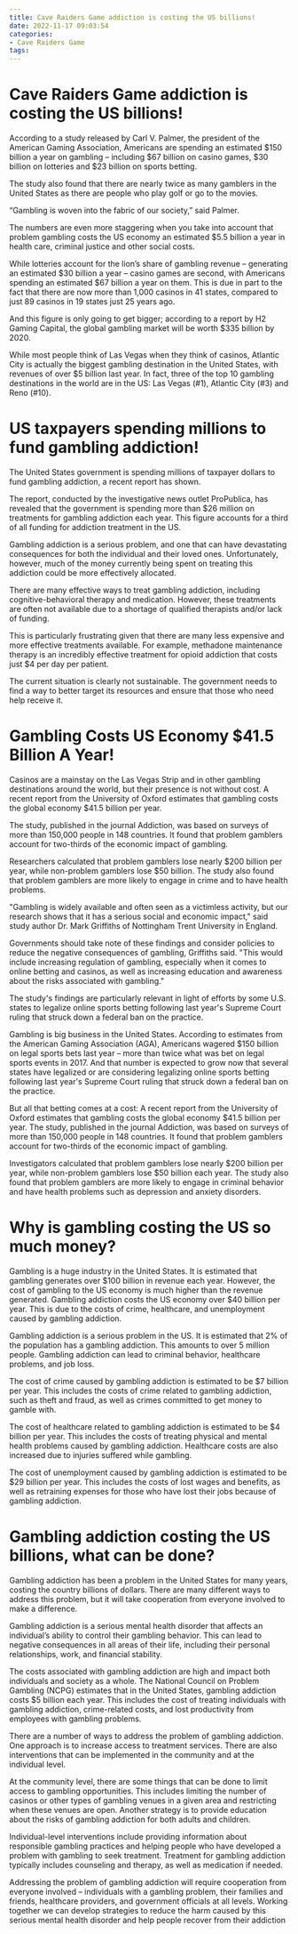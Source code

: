 ```yaml
---
title: Cave Raiders Game addiction is costing the US billions!
date: 2022-11-17 09:03:54
categories:
- Cave Raiders Game
tags:
---
```



#  Cave Raiders Game addiction is costing the US billions!

According to a study released by Carl V. Palmer, the president of the American Gaming Association, Americans are spending an estimated $150 billion a year on gambling – including $67 billion on casino games, $30 billion on lotteries and $23 billion on sports betting.

The study also found that there are nearly twice as many gamblers in the United States as there are people who play golf or go to the movies.

“Gambling is woven into the fabric of our society,” said Palmer.

The numbers are even more staggering when you take into account that problem gambling costs the US economy an estimated $5.5 billion a year in health care, criminal justice and other social costs.

While lotteries account for the lion’s share of gambling revenue – generating an estimated $30 billion a year – casino games are second, with Americans spending an estimated $67 billion a year on them. This is due in part to the fact that there are now more than 1,000 casinos in 41 states, compared to just 89 casinos in 19 states just 25 years ago.

And this figure is only going to get bigger; according to a report by H2 Gaming Capital, the global gambling market will be worth $335 billion by 2020.

While most people think of Las Vegas when they think of casinos, Atlantic City is actually the biggest gambling destination in the United States, with revenues of over $5 billion last year. In fact, three of the top 10 gambling destinations in the world are in the US: Las Vegas (#1), Atlantic City (#3) and Reno (#10).

#  US taxpayers spending millions to fund gambling addiction!

The United States government is spending millions of taxpayer dollars to fund gambling addiction, a recent report has shown.

The report, conducted by the investigative news outlet ProPublica, has revealed that the government is spending more than $26 million on treatments for gambling addiction each year. This figure accounts for a third of all funding for addiction treatment in the US.

Gambling addiction is a serious problem, and one that can have devastating consequences for both the individual and their loved ones. Unfortunately, however, much of the money currently being spent on treating this addiction could be more effectively allocated.

There are many effective ways to treat gambling addiction, including cognitive-behavioral therapy and medication. However, these treatments are often not available due to a shortage of qualified therapists and/or lack of funding.

This is particularly frustrating given that there are many less expensive and more effective treatments available. For example, methadone maintenance therapy is an incredibly effective treatment for opioid addiction that costs just $4 per day per patient.

The current situation is clearly not sustainable. The government needs to find a way to better target its resources and ensure that those who need help receive it.

#  Gambling Costs US Economy $41.5 Billion A Year!

Casinos are a mainstay on the Las Vegas Strip and in other gambling destinations around the world, but their presence is not without cost. A recent report from the University of Oxford estimates that gambling costs the global economy $41.5 billion per year.

The study, published in the journal Addiction, was based on surveys of more than 150,000 people in 148 countries. It found that problem gamblers account for two-thirds of the economic impact of gambling.

Researchers calculated that problem gamblers lose nearly $200 billion per year, while non-problem gamblers lose $50 billion. The study also found that problem gamblers are more likely to engage in crime and to have health problems.

"Gambling is widely available and often seen as a victimless activity, but our research shows that it has a serious social and economic impact," said study author Dr. Mark Griffiths of Nottingham Trent University in England.

Governments should take note of these findings and consider policies to reduce the negative consequences of gambling, Griffiths said. "This would include increasing regulation of gambling, especially when it comes to online betting and casinos, as well as increasing education and awareness about the risks associated with gambling."

The study's findings are particularly relevant in light of efforts by some U.S. states to legalize online sports betting following last year's Supreme Court ruling that struck down a federal ban on the practice.



Gambling is big business in the United States. According to estimates from the American Gaming Association (AGA), Americans wagered $150 billion on legal sports bets last year – more than twice what was bet on legal sports events in 2017. And that number is expected to grow now that several states have legalized or are considering legalizing online sports betting following last year's Supreme Court ruling that struck down a federal ban on the practice.

But all that betting comes at a cost: A recent report from the University of Oxford estimates that gambling costs the global economy $41.5 billion per year. The study, published in the journal Addiction, was based on surveys of more than 150,000 people in 148 countries. It found that problem gamblers account for two-thirds of the economic impact of gambling.

Investigators calculated that problem gamblers lose nearly $200 billion per year, while non-problem gamblers lose $50 billion each year. The study also found that problem gamblers are more likely to engage in criminal behavior and have health problems such as depression and anxiety disorders.

#  Why is gambling costing the US so much money?

Gambling is a huge industry in the United States. It is estimated that gambling generates over $100 billion in revenue each year. However, the cost of gambling to the US economy is much higher than the revenue generated. Gambling addiction costs the US economy over $40 billion per year. This is due to the costs of crime, healthcare, and unemployment caused by gambling addiction.

Gambling addiction is a serious problem in the US. It is estimated that 2% of the population has a gambling addiction. This amounts to over 5 million people. Gambling addiction can lead to criminal behavior, healthcare problems, and job loss.

The cost of crime caused by gambling addiction is estimated to be $7 billion per year. This includes the costs of crime related to gambling addiction, such as theft and fraud, as well as crimes committed to get money to gamble with.

The cost of healthcare related to gambling addiction is estimated to be $4 billion per year. This includes the costs of treating physical and mental health problems caused by gambling addiction. Healthcare costs are also increased due to injuries suffered while gambling.

The cost of unemployment caused by gambling addiction is estimated to be $29 billion per year. This includes the costs of lost wages and benefits, as well as retraining expenses for those who have lost their jobs because of gambling addiction.

#  Gambling addiction costing the US billions, what can be done?

Gambling addiction has been a problem in the United States for many years, costing the country billions of dollars. There are many different ways to address this problem, but it will take cooperation from everyone involved to make a difference.

Gambling addiction is a serious mental health disorder that affects an individual’s ability to control their gambling behavior. This can lead to negative consequences in all areas of their life, including their personal relationships, work, and financial stability.

The costs associated with gambling addiction are high and impact both individuals and society as a whole. The National Council on Problem Gambling (NCPG) estimates that in the United States, gambling addiction costs $5 billion each year. This includes the cost of treating individuals with gambling addiction, crime-related costs, and lost productivity from employees with gambling problems.

There are a number of ways to address the problem of gambling addiction. One approach is to increase access to treatment services. There are also interventions that can be implemented in the community and at the individual level.

At the community level, there are some things that can be done to limit access to gambling opportunities. This includes limiting the number of casinos or other types of gambling venues in a given area and restricting when these venues are open. Another strategy is to provide education about the risks of gambling addiction for both adults and children.

Individual-level interventions include providing information about responsible gambling practices and helping people who have developed a problem with gambling to seek treatment. Treatment for gambling addiction typically includes counseling and therapy, as well as medication if needed.

Addressing the problem of gambling addiction will require cooperation from everyone involved – individuals with a gambling problem, their families and friends, healthcare providers, and government officials at all levels. Working together we can develop strategies to reduce the harm caused by this serious mental health disorder and help people recover from their addiction